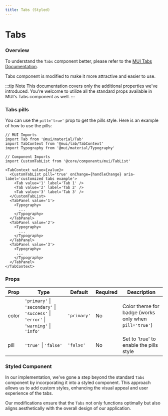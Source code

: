 ```yaml
---
title: Tabs (Styled)
---
```


# Tabs

### Overview

To understand the `Tabs` component better, please refer to the [MUI Tabs Documentation](https://mui.com/material-ui/react-tabs/).

Tabs component is modified to make it more attractive and easier to use.

:::tip Note
This documentation covers only the additional properties we've introduced. You're welcome to utilize all the standard props available in MUI's Tabs component as well.
:::

### Tabs pills

You can use the `pill='true'` prop to get the pills style. Here is an example of how to use the pills:

```tsx
// MUI Imports
import Tab from '@mui/material/Tab'
import TabContext from '@mui/lab/TabContext'
import Typography from '@mui/material/Typography'

// Component Imports
import CustomTabList from '@core/components/mui/TabList'

<TabContext value={value}>
  <CustomTabList pill='true' onChange={handleChange} aria-label='customized tabs example'>
    <Tab value='1' label='Tab 1' />
    <Tab value='2' label='Tab 2' />
    <Tab value='3' label='Tab 3' />
  </CustomTabList>
  <TabPanel value='1'>
    <Typography>
      ...
    </Typography>
  </TabPanel>
  <TabPanel value='2'>
    <Typography>
      ...
    </Typography>
  </TabPanel>
  <TabPanel value='3'>
    <Typography>
     ...
    </Typography>
  </TabPanel>
</TabContext>
```

### Props

| Prop  | Type                                                                                | Default     | Required | Description                                             |
|-------|-------------------------------------------------------------------------------------|-------------|----------|---------------------------------------------------------|
| color | `'primary'` \| `'secondary'` \| `'success'` \| `'error'` \| `'warning'` \| `'info'` | `'primary'` | No       | Color theme for badge (works only when `pill='true'`) |
| pill  | `'true'` \| `'false'`                                                               | `'false'`   | No       | Set to 'true' to enable the pills style                 |

### Styled Component

In our implementation, we've gone a step beyond the standard `Tabs` component by incorporating it into a styled component. This approach allows us to add custom styles, enhancing the visual appeal and user experience of the tabs.

Our modifications ensure that the `Tabs` not only functions optimally but also aligns aesthetically with the overall design of our application.